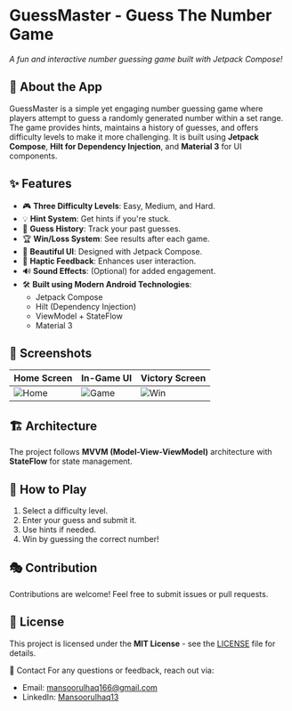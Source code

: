 # GuessMaster - Guess The Number Game

*A fun and interactive number guessing game built with Jetpack Compose!*

## 📌 About the App
GuessMaster is a simple yet engaging number guessing game where players attempt to guess a randomly generated number within a set range. The game provides hints, maintains a history of guesses, and offers difficulty levels to make it more challenging. It is built using **Jetpack Compose**, **Hilt for Dependency Injection**, and **Material 3** for UI components.

## ✨ Features
- 🎮 **Three Difficulty Levels**: Easy, Medium, and Hard.
- 💡 **Hint System**: Get hints if you're stuck.
- 📜 **Guess History**: Track your past guesses.
- 🏆 **Win/Loss System**: See results after each game.
- 🎨 **Beautiful UI**: Designed with Jetpack Compose.
- 📳 **Haptic Feedback**: Enhances user interaction.
- 🔊 **Sound Effects**: (Optional) for added engagement.
- 🛠 **Built using Modern Android Technologies**:
  - Jetpack Compose
  - Hilt (Dependency Injection)
  - ViewModel + StateFlow
  - Material 3

## 📱 Screenshots
| Home Screen | In-Game UI | Victory Screen |
|------------|-----------|---------------|
| ![Home]([https://github.com/mansoorulhaq166/Guess-The-Number/blob/main/Screenshots/screenshot_1.png]) | ![Game]([https://github.com/mansoorulhaq166/Guess-The-Number/blob/main/Screenshots/screenshot_3.png]) | ![Win]([https://github.com/mansoorulhaq166/Guess-The-Number/blob/main/Screenshots/screenshot_5.png]) |


## 🏗️ Architecture
The project follows **MVVM (Model-View-ViewModel)** architecture with **StateFlow** for state management.

## 📌 How to Play
1. Select a difficulty level.
2. Enter your guess and submit it.
3. Use hints if needed.
4. Win by guessing the correct number!

## 🎭 Contribution
Contributions are welcome! Feel free to submit issues or pull requests.

## 📄 License
This project is licensed under the **MIT License** - see the [LICENSE](LICENSE) file for details.

💬 Contact
For any questions or feedback, reach out via:
- Email: mansoorulhaq166@gmail.com
- LinkedIn: [Mansoorulhaq13](https://linkedin.com/in/mansoor-ul-haq13)
